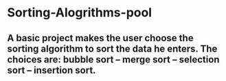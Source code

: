 # Sorting-Alogrithms-pool
## A basic project makes the user choose the sorting algorithm to sort the data he enters. The choices are: bubble sort – merge sort – selection sort – insertion sort. 

